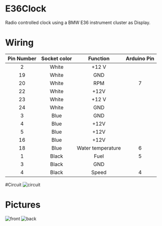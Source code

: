 # E36Clock
Radio controlled clock using a BMW E36 instrument cluster as Display.

# Wiring
| Pin Number | Socket color |      Function     | Arduino Pin |
|:----------:|:------------:|:-----------------:|:-----------:|
|      2     |     White    |       +12 V       |             |
|     19     |     White    |        GND        |             |
|     20     |     White    |        RPM        |      7      |
|     22     |     White    |        +12V       |             |
|     23     |     White    |       +12 V       |             |
|     24     |     White    |        GND        |             |
|      3     |     Blue     |        GND        |             |
|      4     |     Blue     |        +12V       |             |
|      5     |     Blue     |        +12V       |             |
|     16     |     Blue     |        +12V       |             |
|     18     |     Blue     | Water temperature |      6      |
|      1     |     Black    |        Fuel       |      5      |
|      3     |     Black    |        GND        |             |
|      4     |     Black    |       Speed       |      4      |

#Circuit
![circuit](https://raw.githubusercontent.com/fast90/E36Clock/master/images/circuit.png)
# Pictures
![front](https://raw.githubusercontent.com/fast90/E36Clock/master/images/front.jpeg)
![back](https://raw.githubusercontent.com/fast90/E36Clock/master/images/back.jpeg)

